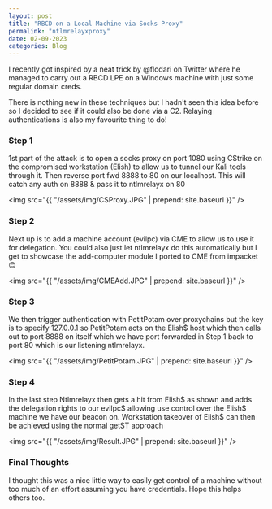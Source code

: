 ```yaml
---
layout: post
title: "RBCD on a Local Machine via Socks Proxy"
permalink: "ntlmrelayxproxy"
date: 02-09-2023
categories: Blog
---
```


I recently got inspired by a neat trick by @flodari on Twitter where he managed to carry out a RBCD LPE on a Windows machine with just some regular domain creds.

There is nothing new in these techniques but I hadn't seen this idea before so I decided to see if it could also be done via a C2. Relaying authentications is also my favourite thing to do! 

### Step 1

1st part of the attack is to open a socks proxy on port 1080 using CStrike on the compromised workstation (Elish) to allow us to tunnel our Kali tools through it.
Then reverse port fwd 8888 to 80 on our localhost. This will catch any auth on 8888 & pass it to ntlmrelayx on 80

<img src="{{ "/assets/img/CSProxy.JPG" | prepend: site.baseurl }}" />

### Step 2

Next up is to add a machine account (evilpc) via CME to allow us to use it for delegation. You could also just let ntlmrelayx do this automatically but I get to showcase the add-computer module I ported to CME from impacket😊

<img src="{{ "/assets/img/CMEAdd.JPG" | prepend: site.baseurl }}" />


### Step 3

We then trigger authentication with PetitPotam over proxychains but the key is to specify 127.0.0.1 so PetitPotam acts on the Elish$ host which then calls out to port 8888 on itself which we have port forwarded in Step 1 back to port 80 which is our listening ntlmrelayx.

<img src="{{ "/assets/img/PetitPotam.JPG" | prepend: site.baseurl }}" />

### Step 4

In the last step Ntlmrelayx then gets a hit from Elish$ as shown and adds the delegation rights to our evilpc$ allowing use control over the Elish$ machine we have our beacon on. Workstation takeover of Elish$ can then be achieved using the normal getST approach

<img src="{{ "/assets/img/Result.JPG" | prepend: site.baseurl }}" />


### Final Thoughts

I thought this was a nice little way to easily get control of a machine without too much of an effort assuming you have credentials. Hope this helps others too.

